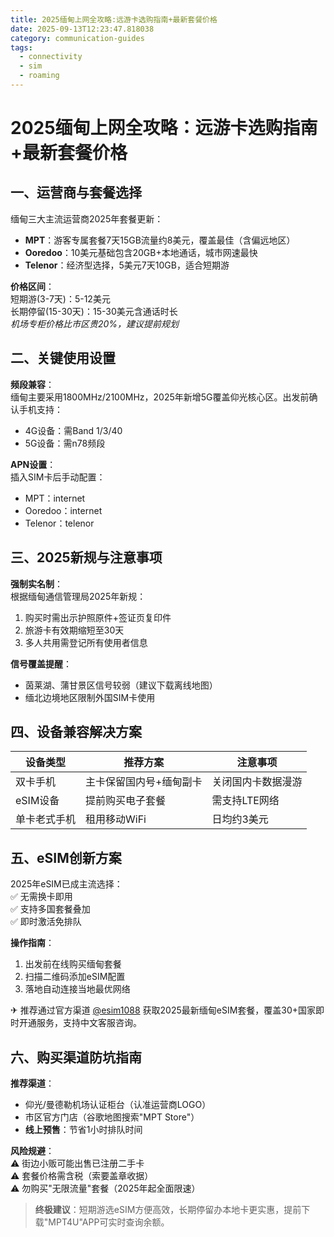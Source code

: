 ```yaml
---
title: 2025缅甸上网全攻略:远游卡选购指南+最新套餐价格
date: 2025-09-13T12:23:47.818038
category: communication-guides
tags:
  - connectivity
  - sim
  - roaming
---
```


# 2025缅甸上网全攻略：远游卡选购指南+最新套餐价格

## 一、运营商与套餐选择
缅甸三大主流运营商2025年套餐更新：
- **MPT**：游客专属套餐7天15GB流量约8美元，覆盖最佳（含偏远地区）
- **Ooredoo**：10美元基础包含20GB+本地通话，城市网速最快
- **Telenor**：经济型选择，5美元7天10GB，适合短期游

**价格区间**：  
短期游(3-7天)：5-12美元  
长期停留(15-30天)：15-30美元含通话时长  
*机场专柜价格比市区贵20%，建议提前规划*

## 二、关键使用设置
**频段兼容**：  
缅甸主要采用1800MHz/2100MHz，2025年新增5G覆盖仰光核心区。出发前确认手机支持：  
- 4G设备：需Band 1/3/40  
- 5G设备：需n78频段  

**APN设置**：  
插入SIM卡后手动配置：  
- MPT：internet  
- Ooredoo：internet  
- Telenor：telenor  

## 三、2025新规与注意事项
**强制实名制**：  
根据缅甸通信管理局2025年新规：  
1. 购买时需出示护照原件+签证页复印件  
2. 旅游卡有效期缩短至30天  
3. 多人共用需登记所有使用者信息  

**信号覆盖提醒**：  
- 茵莱湖、蒲甘景区信号较弱（建议下载离线地图）  
- 缅北边境地区限制外国SIM卡使用  

## 四、设备兼容解决方案
| 设备类型       | 推荐方案                | 注意事项          |
|----------------|-------------------------|-------------------|
| 双卡手机       | 主卡保留国内号+缅甸副卡 | 关闭国内卡数据漫游|
| eSIM设备       | 提前购买电子套餐        | 需支持LTE网络     |
| 单卡老式手机   | 租用移动WiFi            | 日均约3美元       |

## 五、eSIM创新方案
2025年eSIM已成主流选择：  
✅ 无需换卡即用  
✅ 支持多国套餐叠加  
✅ 即时激活免排队  

**操作指南**：  
1. 出发前在线购买缅甸套餐  
2. 扫描二维码添加eSIM配置  
3. 落地自动连接当地最优网络  

✈ 推荐通过官方渠道 [@esim1088](https://t.me/s/esim1088) 获取2025最新缅甸eSIM套餐，覆盖30+国家即时开通服务，支持中文客服咨询。

## 六、购买渠道防坑指南
**推荐渠道**：  
- 仰光/曼德勒机场认证柜台（认准运营商LOGO）  
- 市区官方门店（谷歌地图搜索"MPT Store"）  
- **线上预售**：节省1小时排队时间  

**风险规避**：  
⚠️ 街边小贩可能出售已注册二手卡  
⚠️ 套餐价格需含税（索要盖章收据）  
⚠️ 勿购买"无限流量"套餐（2025年起全面限速）  

> **终极建议**：短期游选eSIM方便高效，长期停留办本地卡更实惠，提前下载"MPT4U"APP可实时查询余额。